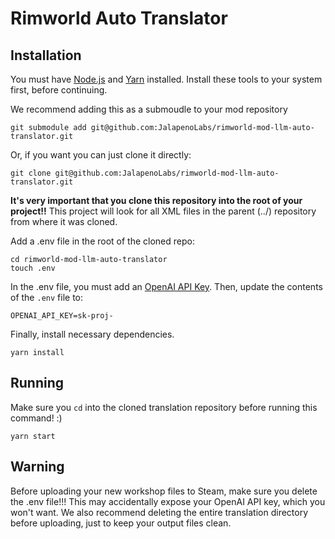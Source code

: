 # Rimworld Auto Translator

## Installation
You must have [Node.js](https://nodejs.org/en) and [Yarn](https://classic.yarnpkg.com/lang/en/docs/install/#windows-stable) installed.
Install these tools to your system first, before continuing.

We recommend adding this as a submoudle to your mod repository
```shell
git submodule add git@github.com:JalapenoLabs/rimworld-mod-llm-auto-translator.git
```

Or, if you want you can just clone it directly:
```shell
git clone git@github.com:JalapenoLabs/rimworld-mod-llm-auto-translator.git
```

**It's very important that you clone this repository into the root of your project!!**
This project will look for all XML files in the parent (../) repository from where it was cloned.

Add a .env file in the root of the cloned repo:
```shell
cd rimworld-mod-llm-auto-translator
touch .env
```

In the .env file, you must add an [OpenAI API Key](https://platform.openai.com/api-keys).
Then, update the contents of the `.env` file to:
```dotenv
OPENAI_API_KEY=sk-proj-
```

Finally, install necessary dependencies.
```
yarn install
```

## Running
Make sure you `cd` into the cloned translation repository before running this command! :)
```
yarn start
```

## Warning
Before uploading your new workshop files to Steam, make sure you delete the .env file!!!
This may accidentally expose your OpenAI API key, which you won't want.
We also recommend deleting the entire translation directory before uploading, just to keep your output files clean.
